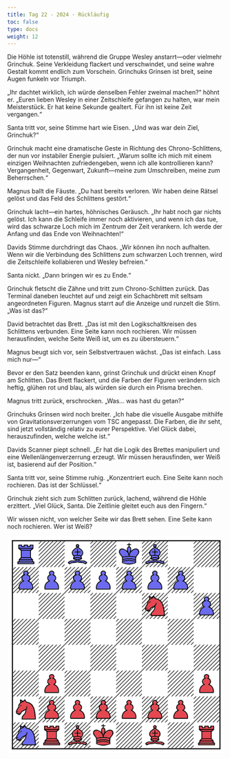 ```yaml
---
title: Tag 22 - 2024 - Rückläufig
toc: false
type: docs
weight: 12
---
```


Die Höhle ist totenstill, während die Gruppe Wesley anstarrt—oder vielmehr Grinchuk. Seine Verkleidung flackert und verschwindet, und seine wahre Gestalt kommt endlich zum Vorschein. Grinchuks Grinsen ist breit, seine Augen funkeln vor Triumph.

„Ihr dachtet wirklich, ich würde denselben Fehler zweimal machen?“ höhnt er. „Euren lieben Wesley in einer Zeitschleife gefangen zu halten, war mein Meisterstück. Er hat keine Sekunde gealtert. Für ihn ist keine Zeit vergangen.“

Santa tritt vor, seine Stimme hart wie Eisen. „Und was war dein Ziel, Grinchuk?“

Grinchuk macht eine dramatische Geste in Richtung des Chrono-Schlittens, der nun vor instabiler Energie pulsiert. „Warum sollte ich mich mit einem einzigen Weihnachten zufriedengeben, wenn ich alle kontrollieren kann? Vergangenheit, Gegenwart, Zukunft—meine zum Umschreiben, meine zum Beherrschen.“

Magnus ballt die Fäuste. „Du hast bereits verloren. Wir haben deine Rätsel gelöst und das Feld des Schlittens gestört.“

Grinchuk lacht—ein hartes, höhnisches Geräusch. „Ihr habt noch gar nichts gelöst. Ich kann die Schleife immer noch aktivieren, und wenn ich das tue, wird das schwarze Loch mich im Zentrum der Zeit verankern. Ich werde der Anfang und das Ende von Weihnachten!“

Davids Stimme durchdringt das Chaos. „Wir können ihn noch aufhalten. Wenn wir die Verbindung des Schlittens zum schwarzen Loch trennen, wird die Zeitschleife kollabieren und Wesley befreien.“

Santa nickt. „Dann bringen wir es zu Ende.“

Grinchuk fletscht die Zähne und tritt zum Chrono-Schlitten zurück. Das Terminal daneben leuchtet auf und zeigt ein Schachbrett mit seltsam angeordneten Figuren. Magnus starrt auf die Anzeige und runzelt die Stirn. „Was ist das?“

David betrachtet das Brett. „Das ist mit den Logikschaltkreisen des Schlittens verbunden. Eine Seite kann noch rochieren. Wir müssen herausfinden, welche Seite Weiß ist, um es zu übersteuern.“

Magnus beugt sich vor, sein Selbstvertrauen wächst. „Das ist einfach. Lass mich nur—“

Bevor er den Satz beenden kann, grinst Grinchuk und drückt einen Knopf am Schlitten. Das Brett flackert, und die Farben der Figuren verändern sich heftig, glühen rot und blau, als würden sie durch ein Prisma brechen.

Magnus tritt zurück, erschrocken. „Was… was hast du getan?“

Grinchuks Grinsen wird noch breiter. „Ich habe die visuelle Ausgabe mithilfe von Gravitationsverzerrungen vom TSC angepasst. Die Farben, die ihr seht, sind jetzt vollständig relativ zu eurer Perspektive. Viel Glück dabei, herauszufinden, welche welche ist.“

Davids Scanner piept schnell. „Er hat die Logik des Brettes manipuliert und eine Wellenlängenverzerrung erzeugt. Wir müssen herausfinden, wer Weiß ist, basierend auf der Position.“

Santa tritt vor, seine Stimme ruhig. „Konzentriert euch. Eine Seite kann noch rochieren. Das ist der Schlüssel.“

Grinchuk zieht sich zum Schlitten zurück, lachend, während die Höhle erzittert. „Viel Glück, Santa. Die Zeitlinie gleitet euch aus den Fingern.“

Wir wissen nicht, von welcher Seite wir das Brett sehen. Eine Seite kann noch rochieren. Wer ist Weiß?

![Stellung Tag 22](/2024/day22.jpg "versteckt")


